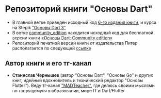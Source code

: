 # Репозиторий книги "Основы Dart"
- В главной ветке приведен исходный код [6-го издания книги](https://boosty.to/madteacher/posts/4dc87097-41c2-4cf8-bb95-09a6a1cf6020?share=post_link), и курса на Stepik ["Основы Dart 3"](https://stepik.org/a/186453)
- В ветке [сommunity_edition](https://github.com/MADTeacher/dart_basics/tree/сommunity_edition) находится исходный код для бесплатной версии книги [«Основы Dart: Community edition»](https://boosty.to/madteacher/posts/57edff9c-e5d8-42ba-a9c0-5a4bc257046a?share=post_link)
- Репозиторий печатной версии книги от издательства Питер располагается по следующей [ссылке](https://github.com/MADTeacher/dart_basics_paper_book)


## Автор книги и его тг-канал
- **Станислав Чернышев** (автор "Основы Dart", "Основы Go" и других книг, идейный вдохновитель и технический редактор "Основы Flutter"). Веду тг-канал ["MADTeacher"](https://t.me/+FfxRnFhth7IyNDBi), где делюсь своими мыслями по творящемуся в образовании, мире IT и Dart/Flutter
